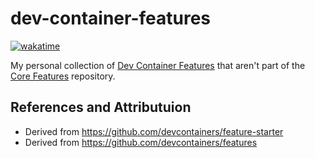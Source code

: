 # dev-container-features

[![wakatime](https://wakatime.com/badge/github/justingarfield/dev-container-features.svg)](https://wakatime.com/badge/github/justingarfield/dev-container-features)

My personal collection of [Dev Container Features](https://containers.dev/implementors/features/) that aren't part of the [Core Features](https://github.com/devcontainers/features) repository.

## References and Attributuion

* Derived from https://github.com/devcontainers/feature-starter
* Derived from https://github.com/devcontainers/features
